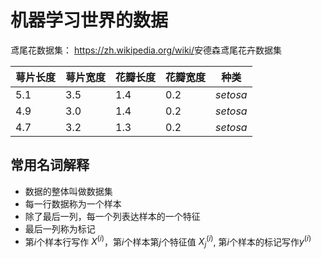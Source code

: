 # 机器学习世界的数据

鸢尾花数据集：
<https://zh.wikipedia.org/wiki/>安德森鸢尾花卉数据集

| 萼片长度 | 萼片宽度 | 花瓣长度 | 花瓣宽度 | 种类     |
| -------- | -------- | -------- | -------- | -------- |
| 5.1      | 3.5      | 1.4      | 0.2      | *setosa* |
| 4.9      | 3.0      | 1.4      | 0.2      | *setosa* |
| 4.7      | 3.2      | 1.3      | 0.2      | *setosa* |

## 常用名词解释

- 数据的整体叫做数据集
- 每一行数据称为一个样本
- 除了最后一列，每一个列表达样本的一个特征
- 最后一列称为标记
- 第$i$个样本行写作 $X^{(i)}$，第$i$个样本第$j$个特征值 $X_j^{(i)}$, 第$i$个样本的标记写作$y^{(i)}$
